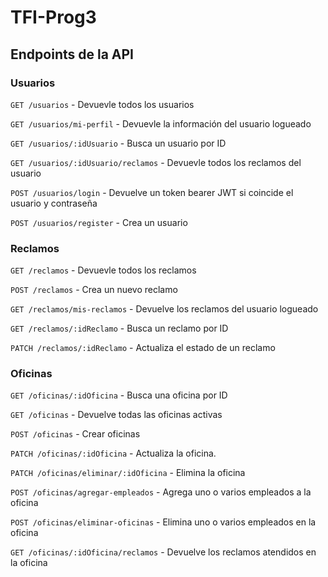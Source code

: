 # TFI-Prog3

## Endpoints de la API

### Usuarios

`GET /usuarios` - Devuevle todos los usuarios

`GET /usuarios/mi-perfil` - Devuevle la información del usuario logueado

`GET /usuarios/:idUsuario` - Busca un usuario por ID

`GET /usuarios/:idUsuario/reclamos` - Devuevle todos los reclamos del usuario

`POST /usuarios/login` - Devuelve un token bearer JWT si coincide el usuario y contraseña

`POST /usuarios/register` - Crea un usuario

### Reclamos

`GET /reclamos` - Devuevle todos los reclamos

`POST /reclamos` - Crea un nuevo reclamo

`GET /reclamos/mis-reclamos` - Devuelve los reclamos del usuario logueado

`GET /reclamos/:idReclamo` - Busca un reclamo por ID

`PATCH /reclamos/:idReclamo` - Actualiza el estado de un reclamo

### Oficinas

`GET /oficinas/:idOficina` - Busca una oficina por ID

`GET /oficinas` - Devuelve todas las oficinas activas

`POST /oficinas` - Crear oficinas

`PATCH /oficinas/:idOficina` - Actualiza la oficina.

`PATCH /oficinas/eliminar/:idOficina` - Elimina la oficina

`POST /oficinas/agregar-empleados` - Agrega uno o varios empleados a la oficina

`POST /oficinas/eliminar-oficinas` - Elimina uno o varios empleados en la oficina 

`GET /oficinas/:idOficina/reclamos` - Devuelve los reclamos atendidos en la oficina
